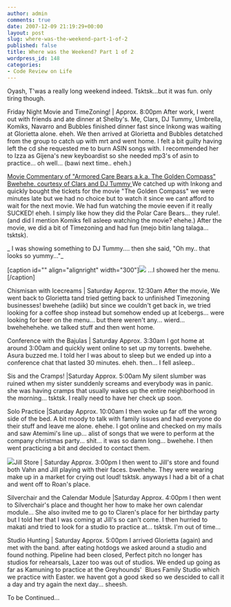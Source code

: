 ```yaml
---
author: admin
comments: true
date: 2007-12-09 21:19:29+00:00
layout: post
slug: where-was-the-weekend-part-1-of-2
published: false
title: Where was the Weekend? Part 1 of 2
wordpress_id: 148
categories:
- Code Review on Life
---
```


Oyash, T'was a really long weekend indeed. Tsktsk...but it was fun. only tiring though.

Friday Night Movie and TimeZoning! | Approx. 8:00pm
After work, I went out with friends and ate dinner at Shelby's. Me, Clars, DJ Tummy, Umbrella, Komiks, Navarro and Bubbles finished dinner fast since Inkong was waiting at Glorietta alone. eheh. We then arrived at Glorietta and Bubbles detatched from the group to catch up with mrt and went home. I felt a bit guilty having left the cd she requested me to burn ASIN songs with. I recommended her to Izza as Gijena's new keyboardist so she needed mp3's of asin to practice... oh well... (bawi next time.. eheh.)



[Movie Commentary of "Armored Care Bears a.k.a. The Golden Compass" Bwehehe. courtesy of Clars and DJ Tummy
](http://www.youtube.com/watch?v=iD4luU4a7cs)
We catched up with Inkong and quickly bought the tickets for the movie "The Golden Compass" we were minutes late but we had no choice but to watch it since we cant afford to wait for the next movie. We had fun watching the movie eeven if it really SUCKED! eheh. I simply like how they did the Polar Care Bears... they rule!. (and did I mention Komiks fell asleep watching the movie? ehehe.) After the movie, we did a bit of Timezoning and had fun (mejo bitin lang talaga... tsktsk).

_ I was showing something to DJ Tummy.... then she said, "Oh my.. that looks so yummy..."_




[caption id="" align="alignright" width="300"][![](http://images.laszio.multiply.com/image/1/photos/upload/300x300/R1w0ggoKCBkAAAVNLYo1/Image003.jpg?et=Wbi6NH4kzvrqoLik%2CrBecg&nmid=)](http://images.laszio.multiply.com/image/1/photos/upload/300x300/R1w0ggoKCBkAAAVNLYo1/Image003.jpg?et=Wbi6NH4kzvrqoLik%2CrBecg&nmid=) ...I showed her the menu.[/caption]






Chismisan with Icecreams | Saturday Approx. 12:30am
After the movie, We went back to Glorietta tand tried getting back to unfinished Timezoning businesses! bwehehe (adiik) but since we couldn't get back in, we tried looking for a coffee shop instead but somehow ended up at Icebergs... were looking for beer on the menu... but there weren't any... wierd... bwehehehehe. we talked stuff and then went home.

Conference with the Bajulas | Saturday Approx. 3:30am
I got home at around 3:00am and quickly went online to set up my torrents. bwehehe. Asura buzzed me. I told her I was about to sleep but we ended up into a conference chat that lasted 30 minutes. eheh. then... I fell asleep..

Sis and the Cramps! |Saturday Approx. 5:00am
My silent slumber was ruined wthen my sister sunddenly screams and everybody was in panic. she was having cramps that usually wakes up the entire neighborhood in the morning... tsktsk. I really need to have her check up soon.

Solo Practice |Saturday Approx. 10:00am
I then woke up far off the wrong side of the bed. A bit moody to talk with family issues and had everyone do their stuff and leave me alone. ehehe. I got online and checked on my mails and saw Atemimi's line up... alist of songs that we were to perform at the company christmas party... shit... it was so damn long... bwehehe. I then went practicing a bit and decided to contact them.

[![](http://images.laszio.multiply.com/image/1/photos/upload/300x300/R1w0HAoKCBkAAAHPDgM1/Image005.jpg?et=0R7eApe%2CBTi8zLnE7QxY4A&nmid=)](http://laszio.multiply.com/photos/hi-res/upload/R1w0HAoKCBkAAAHPDgM1)Jill Store | Saturday Approx. 3:00pm
I then went to Jill's store and found both Vahn and Jill playing with their faces. bwehehe. They were wearing make up in a market for crying out loud! tsktsk. anyways I had a bit of a chat and went off to Roan's place.

Silverchair and the Calendar Module |Saturday Approx. 4:00pm
I then went to Silverchair's place and thought her how to make her own calendar module... She also invited me to go to Claren's place for her birthday party but I told her that I was coming at Jill's so can't come. I then hurried to makati and tried to look for a studio to practice at... tsktsk. I'm out of time...
  
Studio Hunting | Saturday Approx. 5:00pm
I arrived Glorietta (again) and met with the band. after eating hotdogs we asked around a studio and found nothing. Pipeline had been closed, Perfect pitch no longer has studios for rehearsals, Lazer too was out of studios. We ended up going as far as Kamuning to practice at the Greyhounds'  Blues Family Studio which we practice with Easter. we havent got a good sked so we descided to call it a day and try again the next day... sheesh.

To be Continued...
